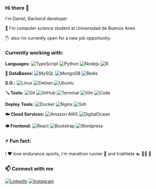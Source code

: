 ### Hi there 👋
I'm Daniel, Backend developer

🌱 I'm computer science student at Universidad de Buenos Aires

🖐️ also i’m currently open for a new job opportunity

### Currently working with:
**Languages:**
![TypeScript](https://img.shields.io/badge/-TypeScript-blue?style=flat-square&logo=typescript)
![Python](https://img.shields.io/badge/-Python-yellowgreen?style=flat-square&logo=Python)
![Nodejs](https://img.shields.io/badge/-Nodejs-black?style=flat-square&logo=Node.js)
![R](https://img.shields.io/badge/-R-blue?style=flat-square&logo=R)

**📇 DataBases:** 
![MySQL](https://img.shields.io/badge/-MySQL-orange?style=flat-square&logo=mysql)
![MongoDB](https://img.shields.io/badge/-MongoDB-black?style=flat-square&logo=mongodb)
![Redis](https://img.shields.io/badge/-Redis-black?style=flat-square&logo=Redis)

**S.O.:**
![Linux](https://img.shields.io/badge/-Linux-black?style=flat-square&logo=Linux)
![Debian](https://img.shields.io/badge/-Debian-ff69b4?style=flat-square&logo=Debian)
![Ubuntu](https://img.shields.io/badge/-Ubuntu-blueviolet?style=flat-square&logo=Ubuntu)

**🪛 Tools:**
![Git](https://img.shields.io/badge/-Git-black?style=flat-square&logo=git)
![GitHub](https://img.shields.io/badge/-GitHub-181717?style=flat-square&logo=github)
![Terminal](https://img.shields.io/badge/-Terminal-black?style=flat-square&logo=terminal)
![Vim](https://img.shields.io/badge/-Vim-success?style=flat-square&logo=Vim)
![Code](https://img.shields.io/badge/-Code-blue?style=flat-square&logo=visual-studio-code)

**Deploy Tools:** 
![Docker](https://img.shields.io/badge/-Docker-black?style=flat-square&logo=docker)
![Nginx](https://img.shields.io/badge/-Nginx-green?style=flat-square&logo=Nginx)
![Ssh](https://img.shields.io/badge/-SSH-success?style=flat-square&logo=Ssh)

**☁️ Cloud Services:**
![Amazon AWS](https://img.shields.io/badge/Amazon%20AWS-orange?style=flat-square&logo=amazon-aws)
![DigitalOcean](https://img.shields.io/badge/-Digital%20Ocean-darkblue?style=flat-square&logo=digitalocean)

**👁️ Frontend:**
![React](https://img.shields.io/badge/-React-black?style=flat-square&logo=react)
![Bootstrap](https://img.shields.io/badge/-Bootstrap-563D7C?style=flat-square&logo=bootstrap)
![Wordpress](https://img.shields.io/badge/-Wordpress-black?style=flat-square&logo=Wordpress)

### ⚡ Fun fact:
I ❤️ love endurance sports, i'm marathon runner 🏃 and triathlete 🏊 🚴‍♂️ 🏃

### 📫 Connect with me
<p align="left">
<a href="https://www.linkedin.com/in/daniel-cardozo-20b96a131/"><img src="https://img.shields.io/badge/linkedin-%230A66C2.svg?style=plastic&logo=linkedin&logoColor=white" alt="LinkedIn"/></a>
<a href="https://www.instagram.com/dani54196/"><img src="https://img.shields.io/badge/instagram-%23E4405F.svg?style=plastic&logo=instagram&logoColor=white" alt="Instagram"/></a>
</p>


<!--
**dani54196/dani54196** is a ✨ _special_ ✨ repository because its `README.md` (this file) appears on your GitHub profile.

Here are some ideas to get you started:

- 🔭 I’m currently working on ...
- 🌱 I’m currently learning ...
- 👯 I’m looking to collaborate on ...
- 🤔 I’m looking for help with ...
- 💬 Ask me about ...
-->
